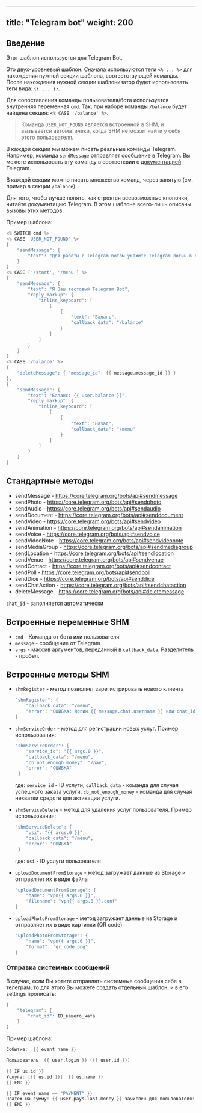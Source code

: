 
---
title: "Telegram bot"
weight: 200
---

## Введение

Этот шаблон используется для Telegram Bot.

Это двух-уровневый шаблон. Сначала используются теги `<% ... %>` для нахождения
нужной секции шаблона, соответствующей команды. После нахождения нужной секции
шаблонизатор будет использовать теги вида: `{{ ... }}`.

Для сопоставления команды пользователя/бота используется внутренняя переменная `cmd`.
Так, при наборе команды `/balance` будет найдена секция: ```<% CASE '/balance' %>```.

> Команда `USER_NOT_FOUND` является встроенной в SHM, и вызывается автоматичеки, когда SHM не может найти у себя этого пользователя.

В каждой секции мы можем писать реальные команды Telegram. Например, команда `sendMessage` отправляет сообщение в Telegram.
Вы можете использовать эту команду в соответсвии с [документацией](https://core.telegram.org/bots/api#sendmessage) Telegram.

В каждой секции можно писать множество команд, через запятую (см. пример в секции `/balance`).

Для того, чтобы лучше понять, как строятся всевозможные кнопочки, читайте документацию Telegram. В этом шаблоне всего-лишь описаны вызовы этих методов.

Пример шаблона:

```go
<% SWITCH cmd %>
<% CASE 'USER_NOT_FOUND' %>
{
    "sendMessage": {
        "text": "Для работы с Telegram ботом укажите Telegram логин в профиле личного кабинета"
    }
}
<% CASE ['/start', '/menu'] %>
{
    "sendMessage": {
        "text": "Я Ваш тестовый Telegram Bot",
        "reply_markup": {
            "inline_keyboard": [
                [
                    {
                        "text": "Баланс",
                        "callback_data": "/balance"
                    }
                ]
            ]
        }
    }
}
<% CASE '/balance' %>
{
    "deleteMessage": { "message_id": {{ message.message_id }} }
},
{
    "sendMessage": {
        "text": "Баланс: {{ user.balance }}",
        "reply_markup": {
            "inline_keyboard": [
                [
                    {
                        "text": "Назад",
                        "callback_data": "/menu"
                    }
                ]
            ]
        }
    }
}
```

## Стандартные методы

- sendMessage - https://core.telegram.org/bots/api#sendmessage
- sendPhoto - https://core.telegram.org/bots/api#sendphoto
- sendAudio - https://core.telegram.org/bots/api#sendaudio
- sendDocument - https://core.telegram.org/bots/api#senddocument
- sendVideo - https://core.telegram.org/bots/api#sendvideo
- sendAnimation - https://core.telegram.org/bots/api#sendanimation
- sendVoice - https://core.telegram.org/bots/api#sendvoice
- sendVideoNote - https://core.telegram.org/bots/api#sendvideonote
- sendMediaGroup - https://core.telegram.org/bots/api#sendmediagroup
- sendLocation - https://core.telegram.org/bots/api#sendlocation
- sendVenue - https://core.telegram.org/bots/api#sendvenue
- sendContact - https://core.telegram.org/bots/api#sendcontact
- sendPoll - https://core.telegram.org/bots/api#sendpoll
- sendDice - https://core.telegram.org/bots/api#senddice
- sendChatAction - https://core.telegram.org/bots/api#sendchataction
- deleteMessage - https://core.telegram.org/bots/api#deletemessage

`chat_id` - заполняется автоматически

## Встроенные переменные SHM
- `cmd` - Команда от бота или пользователя
- `message` - сообщение от Telegram
- `args` - массив аргументов, переданный в `callback_data`. Разделитель - пробел.

## Встроенные методы SHM

- `shmRegister` - метод позволяет зарегистрировать нового клиента
  ```go
  "shmRegister": {
      "callback_data": "/menu",
      "error": "ОШИБКА: Логин {{ message.chat.username }} или chat_id {{ message.chat.id }} уже существует"
  }
  ```

- `shmServiceOrder` - метод для регистрации новых услуг. Пример использования:
  ```go
  "shmServiceOrder": {
      "service_id": "{{ args.0 }}",
      "callback_data": "/menu",
      "cb_not_enough_money": "/pay",
      "error": "ОШИБКА"
   }
   ```
   где: `service_id` - ID услуги, `callback_data` - команда для случая успешного заказа услуги, `cb_not_enough_money` - команда для случая нехватки средств для активации услуги.

- `shmServiceDelete` - метод для удаления услуг пользователя. Пример использования:
  ```go
  "shmServiceDelete": {
      "usi": "{{ args.0 }}",
      "callback_data": "/menu",
      "error": "ОШИБКА"
   }
   ```
   где: `usi` - ID услуги пользователя

- `uploadDocumentFromStorage` - метод загружает данные из Storage и отправляет их в виде файла
  ```go
  "uploadDocumentFromStorage": {
      "name": "vpn{{ args.0 }}",
      "filename": "vpn{{ args.0 }}.conf"
  }
  ```

- `uploadPhotoFromStorage` - метод загружает данные из Storage и отправляет их в виде картинки (QR code)
  ```go
  "uploadPhotoFromStorage": {
      "name": "vpn{{ args.0 }}",
      "format": "qr_code_png"
  }
  ```

### Отправка системных сообщений

В случае, если Вы хотите отправлять системные сообщения себе в телеграм, то для этого Вы можете создать отдельный
шаблон, и в его settings прописать:
```go
{
    "telegram": {
        "chat_id": ID_вашего_чата
    }
}
```

Пример шаблона:
```go
Событие:  {{ event_name }}

Пользователь: {{ user.login }} ({{ user.id }})

{{ IF us.id }}
Услуга: [{{ us.id }}]  {{ us.name }}
{{ END }}

{{ IF event_name == "PAYMENT" }}
Платеж на сумму: {{ user.pays.last.money }} зачислен для пользователя: {{ user.login }}
{{ END }}
```






